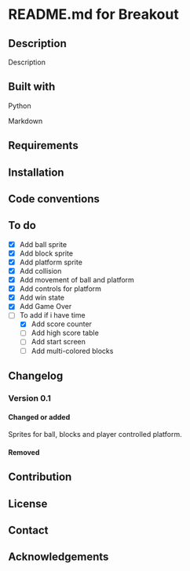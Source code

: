 # README.md for Breakout

## Description

Description

## Built with

Python

Markdown

## Requirements

## Installation

## Code conventions

## To do

- [x] Add ball sprite
- [x] Add block sprite
- [x] Add platform sprite
- [x] Add collision
- [x] Add movement of ball and platform
- [x] Add controls for platform
- [x] Add win state
- [x] Add Game Over
- [ ] To add if i have time
    - [x] Add score counter
    - [ ] Add high score table
    - [ ] Add start screen
    - [ ] Add multi-colored blocks

## Changelog

### Version 0.1

#### Changed or added

Sprites for ball, blocks and player controlled platform.

#### Removed

## Contribution

## License

## Contact

## Acknowledgements
